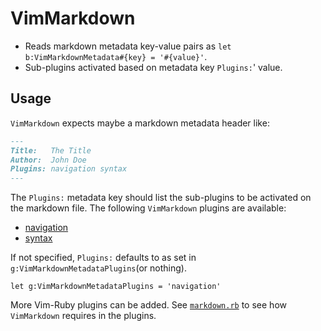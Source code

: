 # VimMarkdown

* Reads markdown metadata key-value pairs as `let b:VimMarkdownMetadata#{key} = '#{value}'`.
* Sub-plugins activated based on metadata key `Plugins:`' value.

## Usage

`VimMarkdown` expects maybe a markdown metadata header like:
```markdown
---
Title:   The Title
Author:  John Doe
Plugins: navigation syntax
---
```
The `Plugins:` metadata key should list the sub-plugins to be activated on the markdown file.
The following `VimMarkdown` plugins are available:

* [navigation](NAVIGATION.md)
* [syntax](SYNTAX.md)

If not specified, `Plugins:` defaults to as set in `g:VimMarkdownMetadataPlugins`(or nothing).
```vim
let g:VimMarkdownMetadataPlugins = 'navigation'
```
More Vim-Ruby plugins can be added.
See [`markdown.rb`](lib/vim-markdown.rb?self.plugins) to see how `VimMarkdown` requires in the plugins.
